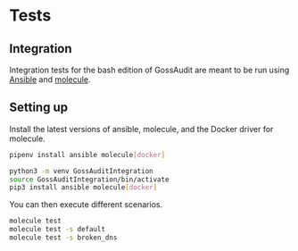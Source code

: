 # Tests
## Integration
Integration tests for the bash edition of GossAudit are meant to be run using [Ansible](https://docs.ansible.com/) and [molecule](https://molecule.readthedocs.io/en/latest/).

## Setting up
Install the latest versions of ansible, molecule, and the Docker driver for molecule.
```bash
pipenv install ansible molecule[docker]

python3 -m venv GossAuditIntegration
source GossAuditIntegration/bin/activate
pip3 install ansible molecule[docker]
```

You can then execute different scenarios.
```bash
molecule test
molecule test -s default
molecule test -s broken_dns
```

